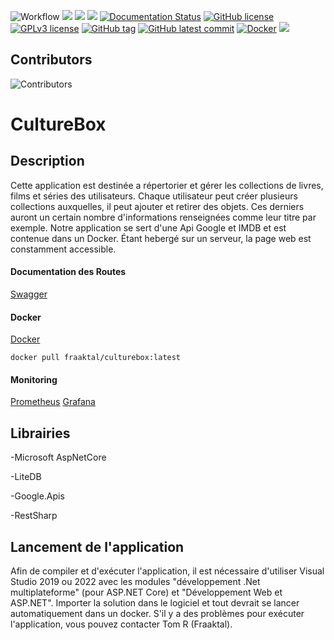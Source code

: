 ![Workflow](https://github.com/Fraaktal/CultureBox/actions/workflows/workflow.yml/badge.svg)
![](https://img.shields.io/github/languages/top/Fraaktal/CultureBox)
![](https://img.shields.io/github/issues-raw/Fraaktal/CultureBox)
![](https://img.shields.io/github/issues-closed-raw/Fraaktal/CultureBox)
[![Documentation Status](https://readthedocs.org/projects/ansicolortags/badge/?version=latest)](http://ansicolortags.readthedocs.io/?badge=latest)
[![GitHub license](https://img.shields.io/github/license/Fraaktal/CultureBox.svg)](https://github.com/Fraaktal/CultureBox/blob/master/LICENSE)
[![GPLv3 license](https://img.shields.io/badge/License-GPLv3-blue.svg)](http://perso.crans.org/besson/LICENSE.html)
[![GitHub tag](https://img.shields.io/github/tag/Fraaktal/CultureBox.svg)](https://GitHub.com/Fraaktal/CultureBox/tags/)
[![GitHub latest commit](https://badgen.net/github/last-commit/Fraaktal/CultureBox)](https://GitHub.com/Fraaktal/CultureBox/commit/)
[![Docker](https://badgen.net/badge/icon/docker?icon=docker&label)](https://hub.docker.com/r/fraaktal/culturebox)
![](https://img.shields.io/github/repo-size/Fraaktal/CultureBox)

## Contributors
![Contributors](https://contrib.rocks/image?repo=Fraaktal/CultureBox) 

# CultureBox

## Description
Cette application est destinée a répertorier et gérer les collections de livres, films et séries des utilisateurs. Chaque utilisateur peut créer plusieurs collections auxquelles, il peut ajouter et retirer des objets. Ces derniers auront un certain nombre d'informations renseignées comme leur titre par exemple.
Notre application se sert d'une Api Google et IMDB et est contenue dans un Docker.
Étant hebergé sur un serveur, la page web est constamment accessible.



#### Documentation des Routes
[Swagger](http://server-fraaktal.ddns.net:4208/swagger/index.html#)


#### Docker
[Docker](https://hub.docker.com/r/fraaktal/culturebox)  

` docker pull fraaktal/culturebox:latest `

#### Monitoring
[Prometheus](http://server-fraaktal.ddns.net:4209/targets)
[Grafana](http://server-fraaktal.ddns.net:4210/)  


## Librairies
-Microsoft AspNetCore

-LiteDB

-Google.Apis

-RestSharp

## Lancement de l'application
Afin de compiler et d'exécuter l'application, il est nécessaire d'utiliser Visual Studio 2019 ou 2022 avec les modules "développement .Net multiplateforme" (pour ASP.NET Core) et "Développement Web et ASP.NET". 
Importer la solution dans le logiciel et tout devrait se lancer automatiquement dans un docker.
S'il y a des problèmes pour exécuter l'application, vous pouvez contacter Tom R (Fraaktal).

